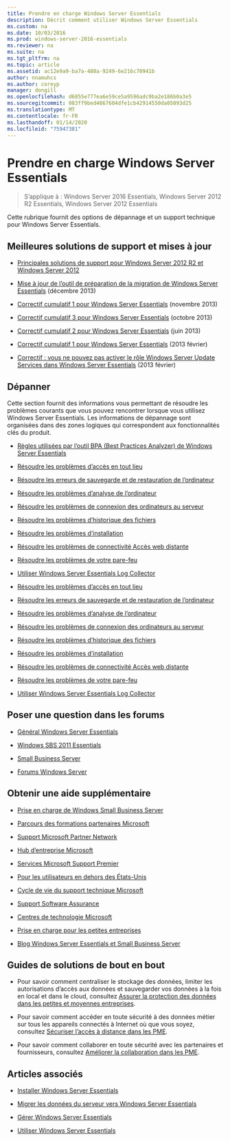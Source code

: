 ```yaml
---
title: Prendre en charge Windows Server Essentials
description: Décrit comment utiliser Windows Server Essentials
ms.custom: na
ms.date: 10/03/2016
ms.prod: windows-server-2016-essentials
ms.reviewer: na
ms.suite: na
ms.tgt_pltfrm: na
ms.topic: article
ms.assetid: ac12e9a9-ba7a-480a-9249-6e216c70941b
author: nnamuhcs
ms.author: coreyp
manager: dongill
ms.openlocfilehash: d6855e777ea6e59ce5a9596adc9ba2e186b0a3e5
ms.sourcegitcommit: 083ff9bed4867604dfe1cb42914550da05093d25
ms.translationtype: MT
ms.contentlocale: fr-FR
ms.lasthandoff: 01/14/2020
ms.locfileid: "75947381"
---
```

# <a name="support-windows-server-essentials"></a>Prendre en charge Windows Server Essentials

>S’applique à : Windows Server 2016 Essentials, Windows Server 2012 R2 Essentials, Windows Server 2012 Essentials

Cette rubrique fournit des options de dépannage et un support technique pour Windows Server Essentials.  
  
##  <a name="BKMK_Top"></a>Meilleures solutions de support et mises à jour  
  
-   [Principales solutions de support pour Windows Server 2012 R2 et Windows Server 2012](https://blogs.technet.com/b/topsupportsolutions/archive/2014/02/04/top-support-solutions-for-microsoft-windows-server-2012.aspx)  
  
-   [Mise à jour de l’outil de préparation de la migration de Windows Server Essentials](https://support.microsoft.com/kb/2908176) (décembre 2013)  
  
-   [Correctif cumulatif 1 pour Windows Server Essentials](https://support.microsoft.com/kb/2887595) (novembre 2013)  
  
-   [Correctif cumulatif 3 pour Windows Server Essentials](https://support.microsoft.com/kb/2862551) (octobre 2013)  
  
-   [Correctif cumulatif 2 pour Windows Server Essentials](https://support.microsoft.com/kb/2824160) (juin 2013)  
  
-   [Correctif cumulatif 1 pour Windows Server Essentials](https://support.microsoft.com/kb/2781267) (2013 février)  
  
-   [Correctif : vous ne pouvez pas activer le rôle Windows Server Update Services dans Windows Server Essentials](https://support.microsoft.com/kb/2762663) (2013 février)  
  
## <a name="troubleshoot"></a>Dépanner  
 Cette section fournit des informations vous permettant de résoudre les problèmes courants que vous pouvez rencontrer lorsque vous utilisez Windows Server Essentials. Les informations de dépannage sont organisées dans des zones logiques qui correspondent aux fonctionnalités clés du produit.  
  
-   [Règles utilisées par l’outil BPA (Best Practices Analyzer) de Windows Server Essentials](../migrate/Rules-used-by-the-Windows-Server-Essentials-Best-Practices-Analyzer--BPA--Tool.md)  
  

-   [Résoudre les problèmes d’accès en tout lieu](Troubleshoot-Anywhere-Access-in-Windows-Server-Essentials.md)  
  
-   [Résoudre les erreurs de sauvegarde et de restauration de l’ordinateur](Troubleshoot-computer-backup-and-restore-errors-in-Windows-Server-Essentials.md)  
  
-   [Résoudre les problèmes d’analyse de l’ordinateur](Troubleshoot-computer-monitoring-in-Windows-Server-Essentials.md)  
  
-   [Résoudre les problèmes de connexion des ordinateurs au serveur](Troubleshoot-connecting-computers-to-the-server-in-Windows-Server-Essentials.md)  
  
-   [Résoudre les problèmes d’historique des fichiers](Troubleshoot-File-History-in-Windows-Server-Essentials.md)  
  
-   [Résoudre les problèmes d’installation](Troubleshoot-Windows-Server-Essentials-installation.md)  
  
-   [Résoudre les problèmes de connectivité Accès web distante](Troubleshoot-Remote-Web-Access-connectivity-in-Windows-Server-Essentials.md)  
  
-   [Résoudre les problèmes de votre pare-feu](Troubleshoot-your-firewall-in-Windows-Server-Essentials.md)  
  
-   [Utiliser Windows Server Essentials Log Collector](Use-the-Windows-Server-Essentials-Log-Collector.md)  

-   [Résoudre les problèmes d’accès en tout lieu](../support/Troubleshoot-Anywhere-Access-in-Windows-Server-Essentials.md)  
  
-   [Résoudre les erreurs de sauvegarde et de restauration de l’ordinateur](../support/Troubleshoot-computer-backup-and-restore-errors-in-Windows-Server-Essentials.md)  
  
-   [Résoudre les problèmes d’analyse de l’ordinateur](../support/Troubleshoot-computer-monitoring-in-Windows-Server-Essentials.md)  
  
-   [Résoudre les problèmes de connexion des ordinateurs au serveur](../support/Troubleshoot-connecting-computers-to-the-server-in-Windows-Server-Essentials.md)  
  
-   [Résoudre les problèmes d’historique des fichiers](../support/Troubleshoot-File-History-in-Windows-Server-Essentials.md)  
  
-   [Résoudre les problèmes d’installation](../support/Troubleshoot-Windows-Server-Essentials-installation.md)  
  
-   [Résoudre les problèmes de connectivité Accès web distante](../support/Troubleshoot-Remote-Web-Access-connectivity-in-Windows-Server-Essentials.md)  
  
-   [Résoudre les problèmes de votre pare-feu](../support/Troubleshoot-your-firewall-in-Windows-Server-Essentials.md)  
  
-   [Utiliser Windows Server Essentials Log Collector](../support/Use-the-Windows-Server-Essentials-Log-Collector.md)  

  
## <a name="ask-a-question-in-the-forums"></a>Poser une question dans les forums  
  
-   [Général Windows Server Essentials](https://social.technet.microsoft.com/Forums/windowsserver/home?forum=winserveressentials)  
  
-   [Windows SBS 2011 Essentials](https://social.technet.microsoft.com/Forums/home?forum=smallbusinessserver2011essentials)  
  
-   [Small Business Server](https://social.technet.microsoft.com/Forums/home?forum=smallbusinessserver)  
  
-   [Forums Windows Server](https://social.technet.microsoft.com/Forums/windowsserver/home?category=windowsserver)  
  
## <a name="get-additional-help"></a>Obtenir une aide supplémentaire  
  
-   [Prise en charge de Windows Small Business Server](https://support.microsoft.com/oas/default.aspx?gprid=1167&st=1&wfxredirect=1&sd=gn)  
  
-   [Parcours des formations partenaires Microsoft](https://mspartnerlp.mspartner.microsoft.com/LearningPath/LearningPath/DLPaths?trackId=559&rowId=1078&trackPathId=6605)  
  
-   [Support Microsoft Partner Network](https://mspartner.microsoft.com/en/us/Pages/Support/get-support.aspx)  
  
-   [Hub d’entreprise Microsoft](http://www.microsoftbusinesshub.com/Gigya/Insider)  
  
-   [Services Microsoft Support Premier](https://www.microsoft.com/microsoftservices/support.aspx)  
  
-   [Pour les utilisateurs en dehors des États-Unis](https://support.microsoft.com/common/international.aspx?&sd=tech)  
  
-   [Cycle de vie du support technique Microsoft](https://support.microsoft.com/lifecycle/)  
  
-   [Support Software Assurance](https://support.microsoft.com/default.aspx?scid=fh;%5Bln%5D;SoftAssurance)  
  
-   [Centres de technologie Microsoft](https://www.microsoft.com/mtc/default.aspx)  
  
-   [Prise en charge pour les petites entreprises](https://smallbusiness.support.microsoft.com/contact)  
  
-   [Blog Windows Server Essentials et Small Business Server](https://blogs.technet.com/b/sbs/)  
  
## <a name="end-to-end-solution-guides"></a>Guides de solutions de bout en bout  
  
-    Pour savoir comment centraliser le stockage des données, limiter les autorisations d’accès aux données et sauvegarder vos données à la fois en local et dans le cloud, consultez [Assurer la protection des données dans les petites et moyennes entreprises](https://technet.microsoft.com/library/dn582043.aspx).  
  
-    Pour savoir comment accéder en toute sécurité à des données métier sur tous les appareils connectés à Internet où que vous soyez, consultez [Sécuriser l’accès à distance dans les PME](https://technet.microsoft.com/library/dn629457.aspx).  
  
-    Pour savoir comment collaborer en toute sécurité avec les partenaires et fournisseurs, consultez [Améliorer la collaboration dans les PME](https://technet.microsoft.com/library/dn747893.aspx).  
  
## <a name="see-also"></a>Articles associés  
  
-   [Installer Windows Server Essentials](../install/Install-Windows-Server-Essentials.md)  
  
-   [Migrer les données du serveur vers Windows Server Essentials](../migrate/Migrate-Server-Data-to-Windows-Server-Essentials.md)  
  
-   [Gérer Windows Server Essentials](../manage/Manage-Windows-Server-Essentials.md)  
  
-   [Utiliser Windows Server Essentials](../use/Use-Windows-Server-Essentials.md)
